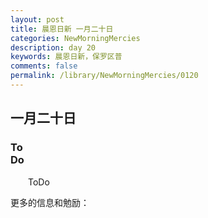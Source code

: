 ```yaml
---
layout: post
title: 晨恩日新 一月二十日
categories: NewMorningMercies
description: day 20
keywords: 晨恩日新，保罗区普
comments: false
permalink: /library/NewMorningMercies/0120
---
```


## 一月二十日

### To <br> Do

&emsp;&emsp;ToDo

更多的信息和勉励：[]()
